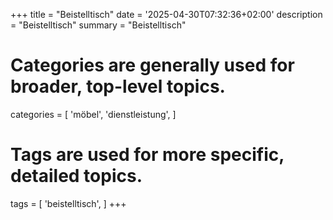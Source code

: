 +++
title = "Beistelltisch"
date = '2025-04-30T07:32:36+02:00'
description = "Beistelltisch"
summary = "Beistelltisch"
# Categories are generally used for broader, top-level topics.
categories = [
 'möbel',
 'dienstleistung',
]
# Tags are used for more specific, detailed topics.
tags = [
 'beistelltisch',
]
+++
